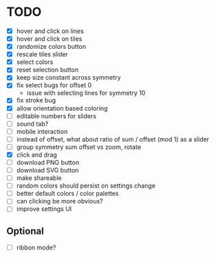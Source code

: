 # TODO

- [x] hover and click on lines
- [x] hover and click on tiles
- [x] randomize colors button
- [x] rescale tiles slider
- [x] select colors
- [x] reset selection button
- [x] keep size constant across symmetry
- [x] fix select bugs for offset 0
	- issue with selecting lines for symmetry 10
- [x] fix stroke bug
- [x] allow orientation based coloring
- [ ] editable numbers for sliders
- [ ] sound tab?
- [ ] mobile interaction
- [ ] instead of offset, what about ratio of sum / offset (mod 1) as a slider
- [ ] group symmetry sum offset vs zoom, rotate
- [x] click and drag
- [ ] download PNG button
- [ ] download SVG button
- [ ] make shareable
- [ ] random colors should persist on settings change
- [ ] better default colors / color palettes
- [ ] can clicking be more obvious?
- [ ] improve settings UI

## Optional
- [ ] ribbon mode?

